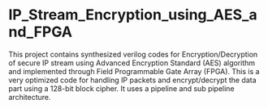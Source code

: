 IP_Stream_Encryption_using_AES_and_FPGA
=======================================

This project contains synthesized verilog codes for Encryption/Decryption of secure IP stream using Advanced Encryption Standard (AES) algorithm and implemented through Field Programmable Gate Array (FPGA). This is a very optimized code for handling IP packets and encrypt/decrypt the data part using a  128-bit block cipher. It uses a pipeline and sub pipeline architecture.
